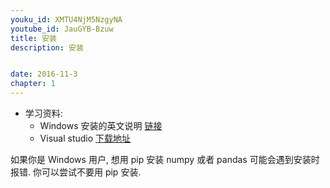 ```yaml
---
youku_id: XMTU4NjM5NzgyNA
youtube_id: JauGYB-Bzuw
title: 安装
description: 安装


date: 2016-11-3
chapter: 1
---
```

* 学习资料:
  * Windows 安装的英文说明 [链接](http://stackoverflow.com/questions/2817869/error-unable-to-find-vcvarsall-bat)
  * Visual studio [下载地址](https://www.visualstudio.com/en-us/downloads/download-visual-studio-vs.aspx) 

如果你是 Windows 用户, 想用 pip 安装 numpy 或者 pandas 可能会遇到安装时报错. 
你可以尝试不要用 pip 安装. 
